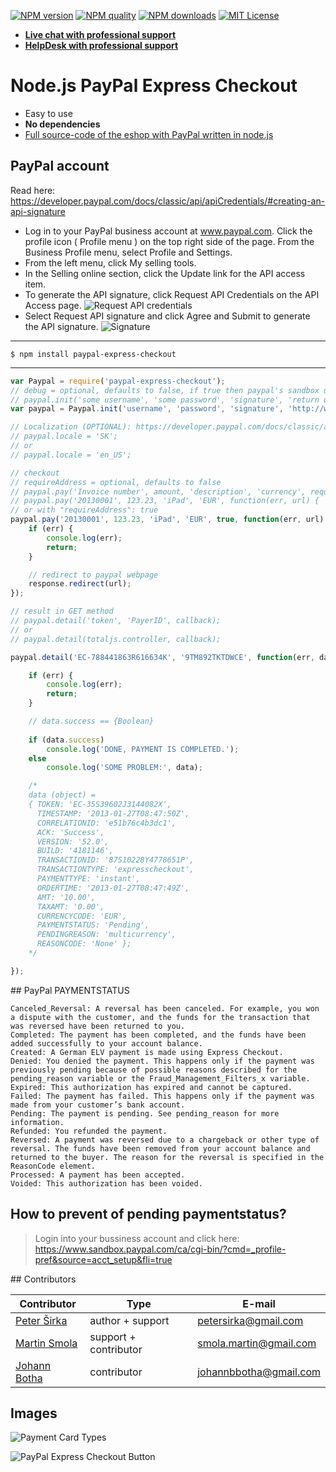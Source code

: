 [![NPM version][npm-version-image]][npm-url] [![NPM quality][npm-quality]](http://packagequality.com/#?package=total.js) [![NPM downloads][npm-downloads-image]][npm-url] [![MIT License][license-image]][license-url]

- [__Live chat with professional support__](https://messenger.totaljs.com)
- [__HelpDesk with professional support__](https://helpdesk.totaljs.com)

Node.js PayPal Express Checkout
===============================

* Easy to use
* __No dependencies__
* [Full source-code of the eshop with PayPal written in node.js](http://www.totaljs.com/eshop/)

PayPal account
--------------

Read here: <https://developer.paypal.com/docs/classic/api/apiCredentials/#creating-an-api-signature>

- Log in to your PayPal business account at www.paypal.com. Click the profile icon ( Profile menu ) on the top right side of the page. From the Business Profile menu, select Profile and Settings.
- From the left menu, click My selling tools.
- In the Selling online section, click the Update link for the API access item.
- To generate the API signature, click Request API Credentials on the API Access page. ![Request API credentials](https://www.paypalobjects.com/webstatic/en_US/developer/docs/api/classicApiCerts/requestApiCreds.png)
- Select Request API signature and click Agree and Submit to generate the API signature. ![Signature](https://www.paypalobjects.com/webstatic/en_US/developer/docs/api/classicApiCerts/signatureCredentials.png)

***

```text
$ npm install paypal-express-checkout
```

***

```javascript
var Paypal = require('paypal-express-checkout');
// debug = optional, defaults to false, if true then paypal's sandbox url is used
// paypal.init('some username', 'some password', 'signature', 'return url', 'cancel url', debug);
var paypal = Paypal.init('username', 'password', 'signature', 'http://www.example.com/return', 'http://www.example.com/cancel', true);

// Localization (OPTIONAL): https://developer.paypal.com/docs/classic/api/locale_codes/
// paypal.locale = 'SK';
// or
// paypal.locale = 'en_US';

// checkout
// requireAddress = optional, defaults to false
// paypal.pay('Invoice number', amount, 'description', 'currency', requireAddress, callback);
// paypal.pay('20130001', 123.23, 'iPad', 'EUR', function(err, url) {
// or with "requireAddress": true
paypal.pay('20130001', 123.23, 'iPad', 'EUR', true, function(err, url) {
	if (err) {
		console.log(err);
		return;
	}

	// redirect to paypal webpage
	response.redirect(url);
});

// result in GET method
// paypal.detail('token', 'PayerID', callback);
// or
// paypal.detail(totaljs.controller, callback);

paypal.detail('EC-788441863R616634K', '9TM892TKTDWCE', function(err, data, invoiceNumber, price) {

	if (err) {
		console.log(err);
		return;
	}

	// data.success == {Boolean}
	
	if (data.success)
		console.log('DONE, PAYMENT IS COMPLETED.');
	else
		console.log('SOME PROBLEM:', data);

	/*
	data (object) =
	{ TOKEN: 'EC-35S39602J3144082X',
	  TIMESTAMP: '2013-01-27T08:47:50Z',
	  CORRELATIONID: 'e51b76c4b3dc1',
	  ACK: 'Success',
	  VERSION: '52.0',
	  BUILD: '4181146',
	  TRANSACTIONID: '87S10228Y4778651P',
	  TRANSACTIONTYPE: 'expresscheckout',
	  PAYMENTTYPE: 'instant',
	  ORDERTIME: '2013-01-27T08:47:49Z',
	  AMT: '10.00',
	  TAXAMT: '0.00',
	  CURRENCYCODE: 'EUR',
	  PAYMENTSTATUS: 'Pending',
	  PENDINGREASON: 'multicurrency',
	  REASONCODE: 'None' };
	*/

});

```

## PayPal PAYMENTSTATUS

```
Canceled_Reversal: A reversal has been canceled. For example, you won a dispute with the customer, and the funds for the transaction that was reversed have been returned to you.
Completed: The payment has been completed, and the funds have been added successfully to your account balance.
Created: A German ELV payment is made using Express Checkout.
Denied: You denied the payment. This happens only if the payment was previously pending because of possible reasons described for the pending_reason variable or the Fraud_Management_Filters_x variable.
Expired: This authorization has expired and cannot be captured.
Failed: The payment has failed. This happens only if the payment was made from your customer’s bank account.
Pending: The payment is pending. See pending_reason for more information.
Refunded: You refunded the payment.
Reversed: A payment was reversed due to a chargeback or other type of reversal. The funds have been removed from your account balance and returned to the buyer. The reason for the reversal is specified in the ReasonCode element.
Processed: A payment has been accepted.
Voided: This authorization has been voided.
```

## How to prevent of pending paymentstatus?

> Login into your bussiness account and click here: https://www.sandbox.paypal.com/ca/cgi-bin/?cmd=_profile-pref&source=acct_setup&fli=true

## Contributors

| Contributor | Type | E-mail |
|-------------|------|--------|
| [Peter Širka](https://www.petersirka.eu) | author + support | <petersirka@gmail.com> |
| [Martin Smola](https://github.com/molda) | support + contributor | <smola.martin@gmail.com> |
| [Johann Botha](https://github.com/johannbotha) | contributor | <johannbbotha@gmail.com> |

## Images

![Payment Card Types](https://www.paypalobjects.com/webstatic/en_US/i/buttons/cc-badges-ppmcvdam.png)

![PayPal Express Checkout Button](https://www.paypalobjects.com/webstatic/en_US/i/btn/png/gold-pill-paypalcheckout-34px.png)

[license-image]: https://img.shields.io/badge/license-MIT-blue.svg?style=flat
[license-url]: license.txt

[npm-url]: https://npmjs.org/package/total.js
[npm-version-image]: https://img.shields.io/npm/v/total.js.svg?style=flat
[npm-downloads-image]: https://img.shields.io/npm/dm/total.js.svg?style=flat
[npm-quality]: http://npm.packagequality.com/shield/total.js.svg
